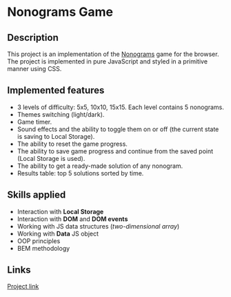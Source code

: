 # Nonograms Game

## Description
This project is an implementation of the [Nonograms](https://en.wikipedia.org/wiki/Nonogram) game for the browser. The project is implemented in pure JavaScript and styled in a primitive manner using CSS.


## Implemented features
* 3 levels of difficulty: 5x5, 10x10, 15x15. Each level contains 5 nonograms.
* Themes switching (light/dark).
* Game timer.
* Sound effects and the ability to toggle them on or off (the current state is saving to Local Storage).
* The ability to reset the game progress.
* The ability to save game progress and continue from the saved point (Local Storage is used).
* The ability to get a ready-made solution of any nonogram.
* Results table: top 5 solutions sorted by time.

## Skills applied
* Interaction with **Local Storage**
* Interaction with **DOM** and **DOM events**
* Working with JS data structures (*two-dimensional array*)
* Working with **Data** JS object
* OOP principles
* BEM methodology

## Links
[Project link](https://voiislav.github.io/nonograms/)
